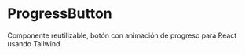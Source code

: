 # ProgressButton
Componente reutilizable, botón con animación de progreso para React usando Tailwind
